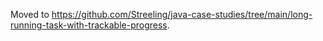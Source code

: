Moved to https://github.com/Streeling/java-case-studies/tree/main/long-running-task-with-trackable-progress.